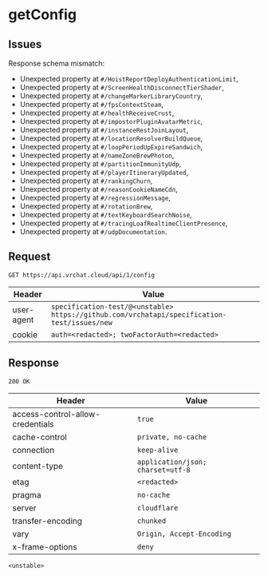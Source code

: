 # getConfig

## Issues
Response schema mismatch:
* Unexpected property at ``#/HoistReportDeployAuthenticationLimit``,
* Unexpected property at ``#/ScreenHealthDisconnectTierShader``,
* Unexpected property at ``#/changeMarkerLibraryCountry``,
* Unexpected property at ``#/fpsContextSteam``,
* Unexpected property at ``#/healthReceiveCrust``,
* Unexpected property at ``#/impostorPluginAvatarMetric``,
* Unexpected property at ``#/instanceRestJoinLayout``,
* Unexpected property at ``#/locationResolverBuildQueue``,
* Unexpected property at ``#/loopPeriodUpExpireSandwich``,
* Unexpected property at ``#/nameZoneBrewPhoton``,
* Unexpected property at ``#/partitionImmunityUdp``,
* Unexpected property at ``#/playerItineraryUpdated``,
* Unexpected property at ``#/rankingChurn``,
* Unexpected property at ``#/reasonCookieNameCdn``,
* Unexpected property at ``#/regressionMessage``,
* Unexpected property at ``#/rotationBrew``,
* Unexpected property at ``#/textKeyboardSearchNoise``,
* Unexpected property at ``#/tracingLoafRealtimeClientPresence``,
* Unexpected property at ``#/udpDocumentation``.
## Request
`GET https://api.vrchat.cloud/api/1/config`

| Header | Value |
| ------ | ----- |
| user-agent | `specification-test/@<unstable> https://github.com/vrchatapi/specification-test/issues/new` |
| cookie | `auth=<redacted>; twoFactorAuth=<redacted>` |


## Response
`200 OK`

| Header | Value |
| ------ | ----- |
| access-control-allow-credentials | `true` |
| cache-control | `private, no-cache` |
| connection | `keep-alive` |
| content-type | `application/json; charset=utf-8` |
| etag | `<redacted>` |
| pragma | `no-cache` |
| server | `cloudflare` |
| transfer-encoding | `chunked` |
| vary | `Origin, Accept-Encoding` |
| x-frame-options | `deny` |

```jsonc
<unstable>
```
